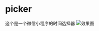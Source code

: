 # picker

这个是一个微信小程序的时间选择器
![效果图](https://upload-images.jianshu.io/upload_images/13934769-1a23e898e29e66da.png?imageMogr2/auto-orient/strip%7CimageView2/2/w/413/format/webp)
